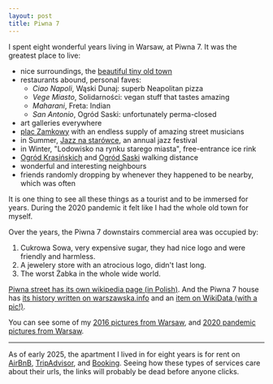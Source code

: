 ```yaml
---
layout: post
title: Piwna 7
---
```


I spent eight wonderful years living in Warsaw, at Piwna 7. It was the greatest place to live:

- nice surroundings, the [beautiful tiny old town](https://en.wikipedia.org/wiki/Old_Town,_Warsaw)
- restaurants abound, personal faves:
  - *Ciao Napoli*, Wąski Dunaj: superb Neapolitan pizza
  - *Vege Miasto*, Solidarności: vegan stuff that tastes amazing
  - *Maharani*, Freta: Indian
  - *San Antonio*, Ogród Saski: unfortunately perma-closed
- art galleries everywhere
- [plac Zamkowy](https://en.wikipedia.org/wiki/Castle_Square,_Warsaw) with an endless supply of amazing street musicians
- in Summer, [Jazz na starówce](https://www.jazznastarowce.pl/), an annual jazz festival
- in Winter, "Lodowisko na rynku starego miasta", free-entrance ice rink
- [Ogród Krasińskich](https://en.wikipedia.org/wiki/Krasi%C5%84ski_Garden) and [Ogród Saski](https://en.wikipedia.org/wiki/Saxon_Garden) walking distance
- wonderful and interesting neighbours
- friends randomly dropping by whenever they happened to be nearby, which was often

It is one thing to see all these things as a tourist and to be immersed for years. During the 2020 pandemic it felt like I had the whole old town for myself.

Over the years, the Piwna 7 downstairs commercial area was occupied by:

1. Cukrowa Sowa, very expensive sugar, they had nice logo and were friendly and harmless.
2. A jewelery store with an atrocious logo, didn't last long.
3. The worst Żabka in the whole wide world.

[Piwna street has its own wikipedia page (in Polish)](https://pl.wikipedia.org/wiki/Ulica_Piwna_w_Warszawie). And the Piwna 7 house has [its history written on warszawska.info](http://www.warszawska.info/stare-miasto/piwna/piwna7.html) and an [item on WikiData (with a pic!)](https://www.wikidata.org/wiki/Q33549113).

You can see some of my [2016 pictures from Warsaw](https://gallery.tasuki.org/2016/01-warsaw), and [2020 pandemic pictures from Warsaw](https://gallery.tasuki.org/2020/warszawa).

---

As of early 2025, the apartment I lived in for eight years is for rent on [AirBnB](https://www.airbnb.com/rooms/1044628272222316488), [TripAdvisor](https://www.tripadvisor.com/VacationRentalReview-g274856-d29006221), and [Booking](https://www.booking.com/hotel/pl/one-bedroom-apartment-next-to-the-royal-castle-in-warsaw-by-renters.html). Seeing how these types of services care about their urls, the links will probably be dead before anyone clicks.
